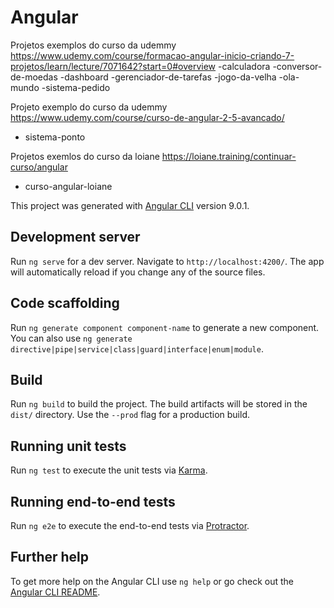 # Angular

Projetos exemplos do curso da udemmy https://www.udemy.com/course/formacao-angular-inicio-criando-7-projetos/learn/lecture/7071642?start=0#overview
-calculadora
-conversor-de-moedas
-dashboard
-gerenciador-de-tarefas
-jogo-da-velha
-ola-mundo
-sistema-pedido

Projeto exemplo do curso da udemmy https://www.udemy.com/course/curso-de-angular-2-5-avancado/
- sistema-ponto

Projetos exemlos do curso da loiane https://loiane.training/continuar-curso/angular
- curso-angular-loiane



This project was generated with [Angular CLI](https://github.com/angular/angular-cli) version 9.0.1.

## Development server

Run `ng serve` for a dev server. Navigate to `http://localhost:4200/`. The app will automatically reload if you change any of the source files.

## Code scaffolding

Run `ng generate component component-name` to generate a new component. You can also use `ng generate directive|pipe|service|class|guard|interface|enum|module`.

## Build

Run `ng build` to build the project. The build artifacts will be stored in the `dist/` directory. Use the `--prod` flag for a production build.

## Running unit tests

Run `ng test` to execute the unit tests via [Karma](https://karma-runner.github.io).

## Running end-to-end tests

Run `ng e2e` to execute the end-to-end tests via [Protractor](http://www.protractortest.org/).

## Further help

To get more help on the Angular CLI use `ng help` or go check out the [Angular CLI README](https://github.com/angular/angular-cli/blob/master/README.md).
